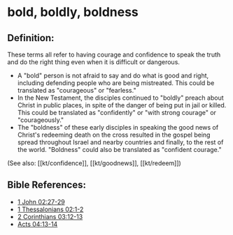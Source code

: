# bold, boldly, boldness #

## Definition: ##

These terms all refer to having courage and confidence to speak the truth and do the right thing even when it is difficult or dangerous. 

* A "bold" person is not afraid to say and do what is good and right, including defending people who are being mistreated. This could be translated as "courageous" or "fearless."
* In the New Testament, the disciples continued to "boldly" preach about Christ in public places, in spite of the danger of being put in jail or killed. This could be translated as "confidently" or "with strong courage" or "courageously."
* The "boldness" of these early disciples in speaking the good news of Christ's redeeming death on the cross resulted in the gospel being spread throughout Israel and nearby countries and finally, to the rest of the world. "Boldness" could also be translated as "confident courage."

(See also: [[kt/confidence]], [[kt/goodnews]], [[kt/redeem]])

## Bible References: ##

* [1 John 02:27-29](en/tn/1jn/help/02/27)
* [1 Thessalonians 02:1-2](en/tn/1th/help/02/01)
* [2 Corinthians 03:12-13](en/tn/2co/help/03/12)
* [Acts 04:13-14](en/tn/act/help/04/13)